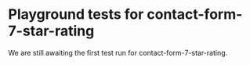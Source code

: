 # Playground tests for contact-form-7-star-rating
We are still awaiting the first test run for contact-form-7-star-rating.
